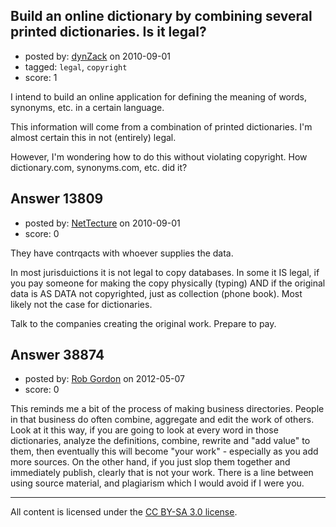 ## Build an online dictionary by combining several printed dictionaries. Is it legal?

- posted by: [dynZack](https://stackexchange.com/users/-1/4095-dynzack) on 2010-09-01
- tagged: `legal`, `copyright`
- score: 1

I intend to build an online application for defining the meaning of words, synonyms, etc. in a certain language. 

This information will come from a combination of printed dictionaries. I'm almost certain this in not (entirely) legal. 

However, I'm wondering how to do this without violating copyright. How dictionary.com, synonyms.com, etc. did it?



## Answer 13809

- posted by: [NetTecture](https://stackexchange.com/users/-1/3350-nettecture) on 2010-09-01
- score: 0

They have contrqacts with whoever supplies the data.

In most jurisduictions it is not legal to copy databases. In some it IS legal, if you pay someone for making the copy physically (typing) AND if the original data is AS DATA not copyrighted, just as collection (phone book). Most likely not the case for dictionaries.

Talk to the companies creating the original work. Prepare to pay.


## Answer 38874

- posted by: [Rob Gordon](https://stackexchange.com/users/-1/8967-rob-gordon) on 2012-05-07
- score: 0

This reminds me a bit of the process of making business directories.   People in that business do often combine, aggregate and edit the work of others.  Look at it this way, if you are going to look at every word in those dictionaries, analyze the definitions, combine, rewrite and "add value" to them, then eventually this will become "your work" - especially as you add more sources.   On the other hand, if you just slop them together and immediately publish, clearly that is not your work.   There is a line between using source material, and plagiarism  which I would avoid if I were you. 



---

All content is licensed under the [CC BY-SA 3.0 license](https://creativecommons.org/licenses/by-sa/3.0/).
